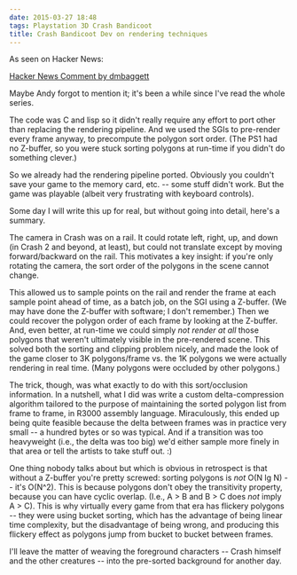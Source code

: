 ```yaml
---
date: 2015-03-27 18:48
tags: Playstation 3D Crash Bandicoot
title: Crash Bandicoot Dev on rendering techniques
---
```


As seen on Hacker News:

[Hacker News Comment by dmbaggett](https://news.ycombinator.com/item?id=9277704)

Maybe Andy forgot to mention it; it's been a while since I've read the whole
series.

The code was C and lisp so it didn't really require any effort to port other
than replacing the rendering pipeline. And we used the SGIs to pre-render
every frame anyway, to precompute the polygon sort order. (The PS1 had no
Z-buffer, so you were stuck sorting polygons at run-time if you didn't do
something clever.)

So we already had the rendering pipeline ported. Obviously you couldn't save
your game to the memory card, etc. -- some stuff didn't work. But the game was
playable (albeit very frustrating with keyboard controls).

Some day I will write this up for real, but without going into detail, here's
a summary.

The camera in Crash was on a rail. It could rotate left, right, up, and down
(in Crash 2 and beyond, at least), but could not translate except by moving
forward/backward on the rail. This motivates a key insight: if you're only
rotating the camera, the sort order of the polygons in the scene cannot
change.

This allowed us to sample points on the rail and render the frame at each
sample point ahead of time, as a batch job, on the SGI using a Z-buffer. (We
may have done the Z-buffer with software; I don't remember.) Then we could
recover the polygon order of each frame by looking at the Z-buffer. And, even
better, at run-time we could simply  _not render at all_  those polygons that
weren't ultimately visible in the pre-rendered scene. This solved both the
sorting and clipping problem nicely, and made the look of the game closer to
3K polygons/frame vs. the 1K polygons we were actually rendering in real time.
(Many polygons were occluded by other polygons.)

The trick, though, was what exactly to do with this sort/occlusion
information. In a nutshell, what I did was write a custom delta-compression
algorithm tailored to the purpose of maintaining the sorted polygon list from
frame to frame, in R3000 assembly language. Miraculously, this ended up being
quite feasible because the delta between frames was in practice very small --
a hundred bytes or so was typical. And if a transition was too heavyweight
(i.e., the delta was too big) we'd either sample more finely in that area or
tell the artists to take stuff out. :)

One thing nobody talks about but which is obvious in retrospect is that
without a Z-buffer you're pretty screwed: sorting polygons is  _not_  O(N lg
N) -- it's O(N^2). This is because polygons don't obey the transitivity
property, because you can have cyclic overlap. (I.e., A > B and B > C does
_not_  imply A > C). This is why virtually every game from that era has
flickery polygons -- they were using bucket sorting, which has the advantage
of being linear time complexity, but the disadvantage of being wrong, and
producing this flickery effect as polygons jump from bucket to bucket between
frames.

I'll leave the matter of weaving the foreground characters -- Crash himself
and the other creatures -- into the pre-sorted background for another day.
